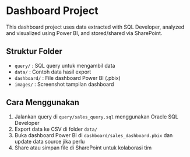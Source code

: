 # Dashboard Project

This dashboard project uses data extracted with SQL Developer, analyzed and visualized using Power BI, and stored/shared via SharePoint.

## Struktur Folder
- `query/` : SQL query untuk mengambil data
- `data/` : Contoh data hasil export
- `dashboard/` : File dashboard Power BI (.pbix)
- `images/` : Screenshot tampilan dashboard

## Cara Menggunakan
1. Jalankan query di `query/sales_query.sql` menggunakan Oracle SQL Developer
2. Export data ke CSV di folder `data/`
3. Buka dashboard Power BI di `dashboard/sales_dashboard.pbix` dan update data source jika perlu
4. Share atau simpan file di SharePoint untuk kolaborasi tim

